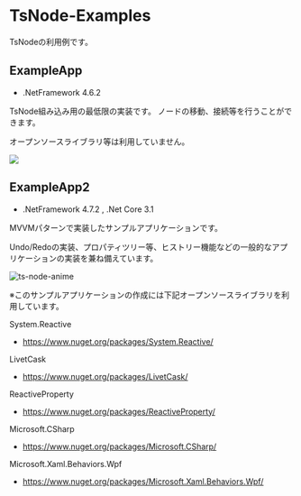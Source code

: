 # TsNode-Examples
TsNodeの利用例です。

## ExampleApp
- .NetFramework 4.6.2

TsNode組み込み用の最低限の実装です。
ノードの移動、接続等を行うことができます。

オープンソースライブラリ等は利用していません。

![](https://cdn-ak.f.st-hatena.com/images/fotolife/a/at12k313/20200312/20200312014138.png)


## ExampleApp2
- .NetFramework 4.7.2 , .Net Core 3.1

MVVMパターンで実装したサンプルアプリケーションです。

Undo/Redoの実装、プロパティツリー等、ヒストリー機能などの一般的なアプリケーションの実装を兼ね備えています。


![ts-node-anime](https://user-images.githubusercontent.com/11988607/56496933-6e9e0580-6536-11e9-8a80-967e5dcdc8a6.gif)


※このサンプルアプリケーションの作成には下記オープンソースライブラリを利用しています。

System.Reactive
- https://www.nuget.org/packages/System.Reactive/

LivetCask
- https://www.nuget.org/packages/LivetCask/

ReactiveProperty
- https://www.nuget.org/packages/ReactiveProperty/

Microsoft.CSharp
- https://www.nuget.org/packages/Microsoft.CSharp/

Microsoft.Xaml.Behaviors.Wpf
- https://www.nuget.org/packages/Microsoft.Xaml.Behaviors.Wpf/